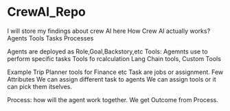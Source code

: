 # CrewAI_Repo
I will store my findings about crew AI here
How Crew AI actually works?
Agents
Tools
Tasks
Processes

Agents are deployed as Role,Goal,Backstory,etc
Tools:
Agemnts use to perform specific tasks
Tools fo rcalculation
Lang Chain tools, Custom Tools

Example Trip Planner tools for Finance etc
Task are jobs or assignment.
Few Attributes
We can assign different task to agents
We can assign tools or it can pick them itselves.

Process: how will the agent work together.
We get Outcome from Process.
